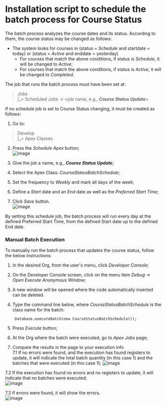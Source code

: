 # Installation script to schedule the batch process for Course Status
The batch process analyzes the course dates and its status. According to them, the course status may be changed as follows:

- The system looks for courses in (status = *Schedule* and startdate = today) or (status = *Active* and enddate = yesterday)
    - For courses that match the above conditions, if status is *Schedule*, it will be changed to *Active*;
    - For courses that match the above conditions, if status is *Active*, it will be changed to *Completed*.

The job that runs the batch process must have been set at:
> Jobs  
   |_> Scheduled Jobs -> <job name, e.g., **_Course Status Update_**>

If no schedule job is set to Course Status changing, it must be created as follows:
1. Go to:   
> Develop  
   |_> Apex Classes  
2. Press the *Schedule Apex* button;   
![image](https://user-images.githubusercontent.com/26011197/30222834-a7dadbee-949e-11e7-92c0-618904925248.png)  

3. Give the job a name, e.g., **_Course Status Update_**;
4. Select the Apex Class: *CourseStatusBatchSchedule*;
5. Set the frequency to *Weekly* and mark all days of the week;
6. Define a *Start* date and an *End* date as well as the *Preferred Start Time*;
7. Click *Save* button.  
![image](https://user-images.githubusercontent.com/26011197/30222977-56fafd8e-949f-11e7-9c11-564c2d8754ac.png)  

By setting this schedule job, the batch process will run every day at the defined Preferred Start Time, from the defined Start date up to the defined End date.

### Manual Batch Execution
To manually run the batch process that updates the course status, follow the below instructions:
1. In the desired Org, from the user's menu, click *Developer Console*;
2. On the Developer Console screen, click on the menu item *Debug -> Open Execute Anonymous Window*;
3. A new window will be opened where the code automatically inserted can be deleted.
4. Type the command line below, where *CourseStatusBatchSchedule* is the class name for the batch:  

        Database.executeBatch(new CourseStatusBatchSchedule());  
  
5. Press *Execute* button;
6. At the Org where the batch were executed, go to *Apex Jobs* page;
7. Compare the results in the page to your execution info  
7.1  If no errors were found, and the execution has found registers to update, it will indicate the total batch quantity (in this case 1) and the batches that were executed (in this case 1);
![image](https://user-images.githubusercontent.com/26011197/30215742-4c117cee-9487-11e7-9815-686661f3b3ee.png)  

7.2 If the execution has found no errors and no registers to update, it will indicate that no batches were executed;  
![image](https://user-images.githubusercontent.com/26011197/30215794-724d5f90-9487-11e7-9f28-0edcdea65632.png)  

7.3 If errors were found, it will show the errors.  
![image](https://user-images.githubusercontent.com/26011197/30215840-a13e4292-9487-11e7-9f9f-34e7ac924f93.png)
